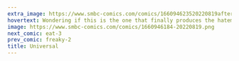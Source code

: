 ```yaml
---
extra_image: https://www.smbc-comics.com/comics/166094623520220819after.png
hovertext: Wondering if this is the one that finally produces the hatemail I desire so.
image: https://www.smbc-comics.com/comics/1660946184-20220819.png
next_comic: eat-3
prev_comic: freaky-2
title: Universal
---
```


